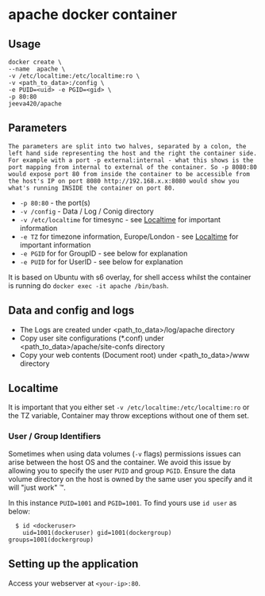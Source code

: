 # apache docker container

## Usage

```
docker create \
--name  apache \
-v /etc/localtime:/etc/localtime:ro \
-v <path_to_data>:/config \
-e PUID=<uid> -e PGID=<gid> \
-p 80:80
jeeva420/apache
```

## Parameters

`The parameters are split into two halves, separated by a colon, the left hand side representing the host and the right the container side. 
For example with a port -p external:internal - what this shows is the port mapping from internal to external of the container.
So -p 8080:80 would expose port 80 from inside the container to be accessible from the host's IP on port 8080
http://192.168.x.x:8080 would show you what's running INSIDE the container on port 80.`


* `-p 80:80` - the port(s)
* `-v /config` - Data / Log  / Conig directory
* `-v /etc/localtime` for timesync - see [Localtime](#localtime) for important information
* `-e TZ` for timezone information, Europe/London - see [Localtime](#localtime) for important information
* `-e PGID` for for GroupID - see below for explanation
* `-e PUID` for for UserID - see below for explanation

It is based on Ubuntu with s6 overlay, for shell access whilst the container is running do `docker exec -it apache /bin/bash`.

## Data and config and logs
* The Logs are created under <path_to_data>/log/apache directory
* Copy user site configurations (*.conf) under  <path_to_data>/apache/site-confs directory
* Copy your web contents (Document root) under <path_to_data>/www directory

## Localtime

It is important that you either set `-v /etc/localtime:/etc/localtime:ro` or the TZ variable, Container may throw exceptions without one of them set.

### User / Group Identifiers

Sometimes when using data volumes (`-v` flags) permissions issues can arise between the host OS and the container. We avoid this issue by allowing you to specify the user `PUID` and group `PGID`. Ensure the data volume directory on the host is owned by the same user you specify and it will "just work" ™.

In this instance `PUID=1001` and `PGID=1001`. To find yours use `id user` as below:

```
  $ id <dockeruser>
    uid=1001(dockeruser) gid=1001(dockergroup) groups=1001(dockergroup)
```

## Setting up the application

Access your webserver at  `<your-ip>:80`.